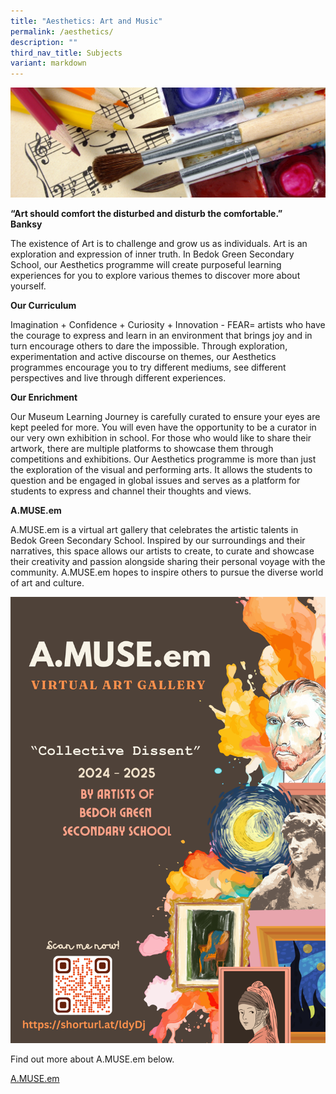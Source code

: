 ```yaml
---
title: "Aesthetics: Art and Music"
permalink: /aesthetics/
description: ""
third_nav_title: Subjects
variant: markdown
---
```

![](/images/Art-Music-1-e1573530834765.jpg)

**“Art should comfort the disturbed and disturb the comfortable.”<br>
Banksy**

The existence of Art is to challenge and grow us as individuals. Art is an exploration and expression of inner truth. In Bedok Green Secondary School, our Aesthetics programme will create purposeful learning experiences for you to explore various themes to discover more about yourself.

**Our Curriculum**

Imagination + Confidence + Curiosity + Innovation - FEAR= artists who have the courage to express and learn in an environment that brings joy and in turn encourage others to dare the impossible.  Through exploration, experimentation and active discourse on themes, our Aesthetics programmes encourage you to try different mediums, see different perspectives and live through different experiences.

**Our Enrichment**

Our Museum Learning Journey is carefully curated to ensure your eyes are kept peeled for more. You will even have the opportunity to be a curator in our very own exhibition in school. For those who would like to share their artwork, there are multiple platforms to showcase them through competitions and exhibitions. Our Aesthetics programme is more than just the exploration of the visual and performing arts. It allows the students to question and be engaged in global issues and serves as a platform for students to express and channel their thoughts and views.

**A.MUSE.em**

A.MUSE.em is a virtual art gallery that celebrates the artistic talents in Bedok Green Secondary School. Inspired by our surroundings and their narratives, this space allows our artists to create, to curate and showcase their creativity and passion alongside sharing their personal voyage with the community. A.MUSE.em hopes to inspire others to pursue the diverse world of art and culture.

![](/images/A_MUSE_em_Poster__new_.png)

Find out more about A.MUSE.em below.

[A.MUSE.em](https://publish.exhibbit.com/gallery/123798328609897736/two-rooms-100622/)